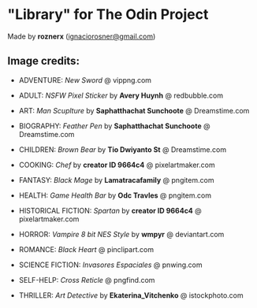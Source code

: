# "Library" for The Odin Project

Made by **roznerx** (ignaciorosner@gmail.com)
## Image credits:

- ADVENTURE: *New Sword* @ vippng.com

- ADULT: *NSFW Pixel Sticker* by **Avery Huynh** @ redbubble.com

- ART: *Man Scuplture* by **Saphatthachat Sunchoote** @ Dreamstime.com

- BIOGRAPHY: *Feather Pen* by **Saphatthachat Sunchoote** @ Dreamstime.com

- CHILDREN: *Brown Bear* by **Tio Dwiyanto St** @ Dreamstime.com

- COOKING: *Chef* by **creator ID 9664c4** @ pixelartmaker.com 

- FANTASY: *Black Mage* by **Lamatracafamily** @ pngitem.com

- HEALTH: *Game Health Bar* by **Odc Travles** @ pngitem.com

- HISTORICAL FICTION: *Spartan* by **creator ID 9664c4** @ pixelartmaker.com 

- HORROR: *Vampire 8 bit NES Style* by **wmpyr** @ deviantart.com

- ROMANCE: *Black Heart* @ pinclipart.com

- SCIENCE FICTION: *Invasores Espaciales* @ pnwing.com

- SELF-HELP: *Cross Reticle* @ pngfind.com

- THRILLER: *Art Detective* by **Ekaterina_Vitchenko** @ istockphoto.com
